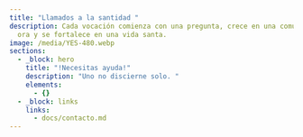 ```yaml
---
title: "Llamados a la santidad "
description: Cada vocación comienza con una pregunta, crece en una comunidad que
  ora y se fortalece en una vida santa.
image: /media/YES-480.webp
sections:
  - _block: hero
    title: "!Necesitas ayuda!"
    description: "Uno no discierne solo. "
    elements:
      - {}
  - _block: links
    links:
      - docs/contacto.md
---
```

